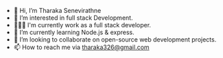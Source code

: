 - 👋 Hi, I’m Tharaka Senevirathne
- 👀 I’m interested in full stack Development.
- 👨🏽‍💻 I'm currently work as a full stack developer.
- 🌱 I’m currently learning Node.js & express.
- 💞️ I’m looking to collaborate on open-source web development projects.
- 📫 How to reach me via tharaka326@gmail.com

<!---
Tharaka-98/Tharaka-98 is a ✨ special ✨ repository because its `README.md` (this file) appears on your GitHub profile.
You can click the Preview link to take a look at your changes.
--->
